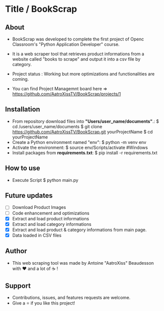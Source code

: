 # Title / BookScrap

## About
* BookScrap was developed to complete the first project of Openc Classroom's "Python Application Developer" course. 
* It is a web scraper tool that retrieves product informations from a website called "books to scrape" and output it into a csv file by category.

* Project status : Working but more optimizations and functionalities are coming. 

* You can find Project Managemnt board here => https://github.com/AatroXissTV/BookScrap/projects/1

## Installation
- From repository download files into **"Users/user_name/documents"**.:
    $ cd /users/user_name/documents
    $ git clone https://github.com/AatroXissTV/BookScrap.git yourProjectName
    $ cd yourProjectName
- Create a Python environment named "env":
    $ python -m venv env
- Activate the environment:
    $ source env/Scripts/activate #Windows
- Install packages from **requirements.txt**:
    $ pip install -r requirements.txt

## How to use
- Execute Script
    $ python main.py

## Future updates
- [ ] Download Product Images
- [ ] Code enhancement and optimizations
- [x] Extract and load product informations
- [x] Extract and load category informations
- [x] Extract and load product & category informations from main page.
- [x] Data loaded in CSV files

## Author
* This web scraping tool was made by Antoine "AatroXiss" Beaudesson with :heart: and a lot of :coffee: ! 

## Support 
* Contributions, issues, and features requests are welcome. 
* Give a ⭐️ if you like this project!
